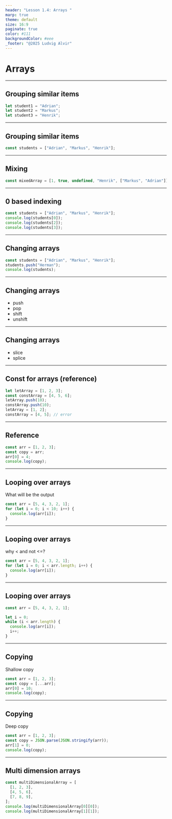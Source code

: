 ```yaml
---
header: "Lesson 1.4: Arrays "
marp: true
theme: default
size: 16:9
paginate: true
color: #111
backgroundColor: #eee
_footer: "@2025 Ludvig Alvir"
---
```


# Arrays

---

## Grouping similar items

```js
let student1 = "Adrian";
let student2 = "Markus";
let student3 = "Henrik";
```

---

## Grouping similar items

```js
const students = ["Adrian", "Markus", "Henrik"];
```

---

## Mixing

```js
const mixedArray = [1, true, undefined, "Henrik", ["Markus", "Adrian"]];
```

---

## 0 based indexing

```js
const students = ["Adrian", "Markus", "Henrik"];
console.log(students[0]);
console.log(students[2]);
console.log(students[3]);
```

---

## Changing arrays

```js
const students = ["Adrian", "Markus", "Henrik"];
students.push("Herman");
console.log(students);
```

---

## Changing arrays

- push
- pop
- shift
- unshift

---

## Changing arrays

- slice
- splice

---

## Const for arrays (reference)

```js
let letArray = [1, 2, 3];
const constArray = [4, 5, 6];
letArray.push(10);
constArray.push(10);
letArray = [1, 2];
constArray = [4, 5]; // error
```

---

## Reference

```js
const arr = [1, 2, 3];
const copy = arr;
arr[0] = 4;
console.log(copy);
```

---

## Looping over arrays

What will be the output

```js
const arr = [5, 4, 3, 2, 1];
for (let i = 0; i < 10; i++) {
  console.log(arr[i]);
}
```

---

## Looping over arrays

why < and not <=?

```js
const arr = [5, 4, 3, 2, 1];
for (let i = 0; i < arr.length; i++) {
  console.log(arr[i]);
}
```

---

## Looping over arrays

```js
const arr = [5, 4, 3, 2, 1];

let i = 0;
while (i < arr.length) {
  console.log(arr[i]);
  i++;
}
```

---

## Copying

Shallow copy

```js
const arr = [1, 2, 3];
const copy = [...arr];
arr[0] = 10;
console.log(copy);
```

---

## Copying

Deep copy

```js
const arr = [1, 2, 3];
const copy = JSON.parse(JSON.stringify(arr));
arr[1] = 0;
console.log(copy);
```

---

## Multi dimension arrays

```js
const multiDimensionalArray = [
  [1, 2, 3],
  [4, 5, 6],
  [7, 8, 9],
];
console.log(multiDimensionalArray[0][0]);
console.log(multiDimensionalArray[1][1]);
```
